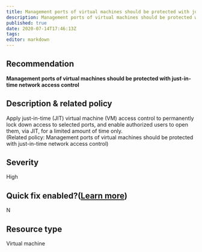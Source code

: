 ```yaml
---
title: Management ports of virtual machines should be protected with just in time network access control
description: Management ports of virtual machines should be protected with just in time network access control
published: true
date: 2020-07-14T17:46:13Z
tags:
editor: markdown
---
```


## Recommendation
**Management ports of virtual machines should be protected with just-in-time network access control**

## Description & related policy
Apply just-in-time (JIT) virtual machine (VM) access control to permanently lock down access to selected ports, and enable authorized users to open them, via JIT, for a limited amount of time only.<br>(Related policy: Management ports of virtual machines should be protected with just-in-time network access control)

## Severity
High

## Quick fix enabled?([Learn more](https://docs.microsoft.com/azure/security-center/security-center-remediate-recommendations#recommendations-with-quick-fix-remediation))
N

## Resource type
Virtual machine




